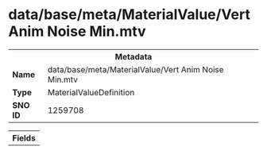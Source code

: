 <h1>data/base/meta/MaterialValue/Vert Anim Noise Min.mtv</h1><table><tr><th colspan="100%">Metadata</th></tr><tr><td><b>Name</b></td><td>data/base/meta/MaterialValue/Vert Anim Noise Min.mtv</td></tr><tr><td><b>Type</b></td><td>MaterialValueDefinition</td></tr><tr><td><b>SNO ID</b></td><td>1259708</td></tr></table>

<table><tr><th colspan="100%">Fields</th></tr></table>

